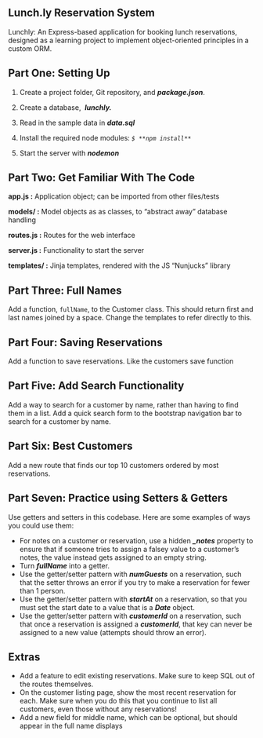 ## **Lunch.ly Reservation System**

Lunchly: An Express-based application for booking lunch reservations, designed as a learning project to implement object-oriented principles in a custom ORM.

## ****Part One: Setting Up****

1. Create a project folder, Git repository, and ***package.json***.
2. Create a database,  ***lunchly.***
3. Read in the sample data in ***data.sql***
    
4. Install the required node modules:
*`$ **npm install**`*
5. Start the server with ***nodemon***


## **Part Two: Get Familiar With The Code**

**app.js :** Application object; can be imported from other files/tests

**models/ :** Model objects as as classes, to “abstract away” database handling

**routes.js :** Routes for the web interface

**server.js :** Functionality to start the server

**templates/ :** Jinja templates, rendered with the JS “Nunjucks” library

## **Part Three: Full Names**

Add a function, `fullName`, to the Customer class. This should return first and last names joined by a space. Change the templates to refer directly to this.

## **Part Four: Saving Reservations**

Add a function to save reservations. Like the customers save function

## **Part Five: Add Search Functionality**

Add a way to search for a customer by name, rather than having to find them in a list. Add a quick search form to the bootstrap navigation bar to search for a customer by name.

## **Part Six: Best Customers**

Add a new route that finds our top 10 customers ordered by most reservations.

## **Part Seven: Practice using Setters & Getters**

Use getters and setters in this codebase. Here are some examples of ways you could use them:

- For notes on a customer or reservation, use a hidden ***_notes*** property to ensure that if someone tries to assign a falsey value to a customer’s notes, the value instead gets assigned to an empty string.
- Turn ***fullName*** into a getter.
- Use the getter/setter pattern with ***numGuests*** on a reservation, such that the setter throws an error if you try to make a reservation for fewer than 1 person.
- Use the getter/setter pattern with ***startAt*** on a reservation, so that you must set the start date to a value that is a ***Date*** object.
- Use the getter/setter pattern with ***customerId*** on a reservation, such that once a reservation is assigned a ***customerId***, that key can never be assigned to a new value (attempts should throw an error).

## **Extras**
- Add a feature to edit existing reservations. Make sure to keep SQL out of the routes themselves.
- On the customer listing page, show the most recent reservation for each. Make sure when you do this that you continue to list all customers, even those without any reservations!
- Add a new field for middle name, which can be optional, but should appear in the full name displays